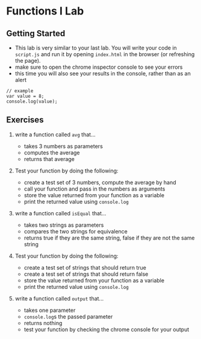 # Functions I Lab

## Getting Started

- This lab is very similar to your last lab. You will write your code in `script.js` and run it by opening `index.html` in the browser (or refreshing the page).
- make sure to open the chrome inspector console to see your errors
- this time you will also see your results in the console, rather than as an alert
```
// example
var value = 8;
console.log(value);
```

## Exercises

1. write a function called `avg` that...
    - takes 3 numbers as parameters
    - computes the average
    - returns that average

2. Test your function by doing the following:
    - create a test set of 3 numbers, compute the average by hand
    - call your function and pass in the numbers as arguments
    - store the value returned from your function as a variable
    - print the returned value using `console.log`

3. write a function called `isEqual` that...
    - takes two strings as parameters
    - compares the two strings for equivalence
    - returns true if they are the same string, false if they are not the same string

4. Test your function by doing the following:
    - create a test set of strings that should return true
    - create a test set of strings that should return false
    - store the value returned from your function as a variable
    - print the returned value using `console.log`

5. write a function called `output` that...
    - takes one parameter
    - `console.log`s the passed parameter
    - returns nothing
    - test your function by checking the chrome console for your output